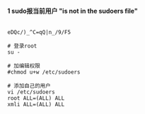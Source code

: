 

#### 1 sudo报当前用户 "is not in the sudoers file"



```shell

eDQc/)_^C=qQ|n_/9/F5

# 登录root
su -
 
# 加编辑权限
#chmod u+w /etc/sudoers

# 添加自己的用户
vi /etc/sudoers
root ALL=(ALL) ALL
xmli ALL=(ALL) ALL
```

